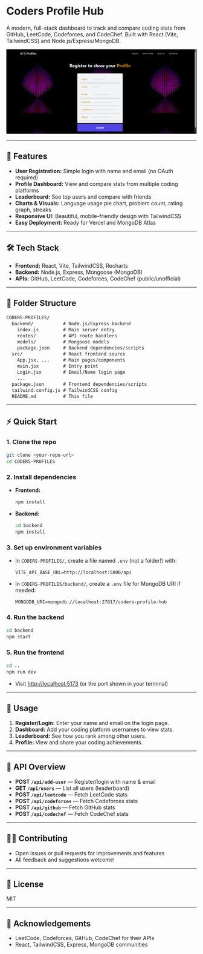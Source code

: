 # Coders Profile Hub

A modern, full-stack dashboard to track and compare coding stats from GitHub, LeetCode, Codeforces, and CodeChef. Built with React (Vite, TailwindCSS) and Node.js/Express/MongoDB.

![Demo](image.png)

---

## 🚀 Features
- **User Registration:** Simple login with name and email (no OAuth required)
- **Profile Dashboard:** View and compare stats from multiple coding platforms
- **Leaderboard:** See top users and compare with friends
- **Charts & Visuals:** Language usage pie chart, problem count, rating graph, streaks
- **Responsive UI:** Beautiful, mobile-friendly design with TailwindCSS
- **Easy Deployment:** Ready for Vercel and MongoDB Atlas

---

## 🛠️ Tech Stack
- **Frontend:** React, Vite, TailwindCSS, Recharts
- **Backend:** Node.js, Express, Mongoose (MongoDB)
- **APIs:** GitHub, LeetCode, Codeforces, CodeChef (public/unofficial)

---

## 📁 Folder Structure
```
CODERS-PROFILES/
  backend/           # Node.js/Express backend
    index.js         # Main server entry
    routes/          # API route handlers
    models/          # Mongoose models
    package.json     # Backend dependencies/scripts
  src/               # React frontend source
    App.jsx, ...     # Main pages/components
    main.jsx         # Entry point
    Login.jsx        # Email/Name login page
    ...
  package.json       # Frontend dependencies/scripts
  tailwind.config.js # TailwindCSS config
  README.md          # This file
```

---

## ⚡ Quick Start

### 1. **Clone the repo**
```bash
git clone <your-repo-url>
cd CODERS-PROFILES
```

### 2. **Install dependencies**
- **Frontend:**
  ```bash
  npm install
  ```
- **Backend:**
  ```bash
  cd backend
  npm install
  ```

### 3. **Set up environment variables**
- In `CODERS-PROFILES/`, create a file named `.env` (not a folder!) with:
  ```
  VITE_API_BASE_URL=http://localhost:5000/api
  ```
- In `CODERS-PROFILES/backend/`, create a `.env` file for MongoDB URI if needed:
  ```
  MONGODB_URI=mongodb://localhost:27017/coders-profile-hub
  ```

### 4. **Run the backend**
```bash
cd backend
npm start
```

### 5. **Run the frontend**
```bash
cd ..
npm run dev
```
- Visit [http://localhost:5173](http://localhost:5173) (or the port shown in your terminal)

---

## 📝 Usage
1. **Register/Login:** Enter your name and email on the login page.
2. **Dashboard:** Add your coding platform usernames to view stats.
3. **Leaderboard:** See how you rank among other users.
4. **Profile:** View and share your coding achievements.

---

## 🔌 API Overview
- **POST `/api/add-user`** — Register/login with name & email
- **GET `/api/users`** — List all users (leaderboard)
- **POST `/api/leetcode`** — Fetch LeetCode stats
- **POST `/api/codeforces`** — Fetch Codeforces stats
- **POST `/api/github`** — Fetch GitHub stats
- **POST `/api/codechef`** — Fetch CodeChef stats

---

## 🧑‍💻 Contributing
- Open issues or pull requests for improvements and features
- All feedback and suggestions welcome!

---

## 📄 License
MIT

---

## 🙏 Acknowledgements
- LeetCode, Codeforces, GitHub, CodeChef for their APIs
- React, TailwindCSS, Express, MongoDB communities

